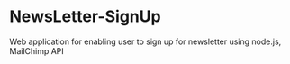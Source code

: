 # NewsLetter-SignUp

Web application for enabling user to sign up for newsletter using node.js, MailChimp API
